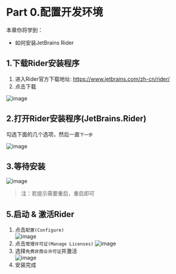 # Part 0.配置开发环境​

本章你将学到：  

- 如何安装JetBrains Rider


## 1.下载Rider安装程序​

1. 进入Rider官方下载地址: <https://www.jetbrains.com/zh-cn/rider/>  
2. 点击下载
  
![image](https://github.com/user-attachments/assets/b36f7747-420b-44ff-9af6-8361db767577)


## 2.打开Rider安装程序​(JetBrains.Rider)
勾选下面的几个选项，然后一直`下一步`

![image](https://github.com/user-attachments/assets/5d5926ac-c8bf-40b3-9281-5cf5da496f5c)


## 3.等待安装​

![image](https://github.com/user-attachments/assets/182bd8fe-8d3c-43c0-99fc-0bb20fc9de60)


> 注：若提示需要重启，重启即可

## 5.启动 & 激活Rider  
1. 点击`配置(Configure)`  
![image](https://github.com/user-attachments/assets/b3d29a62-c582-4000-905f-cfbc7650dff5)
2. 点击`管理许可证(Manage Licenses)`
![image](https://github.com/user-attachments/assets/6c52c820-f94c-4302-825a-68ab8ee7c3ae)
3. 选择`免费非商业许可证`并激活  
![image](https://github.com/user-attachments/assets/31e589ae-226c-46e6-ac5c-0967d290eecd)
4. 安装完成




  

